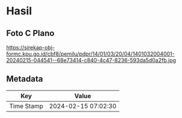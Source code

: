 # Hasil

## Foto C Plano

https://sirekap-obj-formc.kpu.go.id/cbf8/pemilu/pdpr/14/01/03/20/04/1401032004001-20240215-044541--68e73414-c840-4c47-8236-593da5d0a2fb.jpg


## Metadata

| Key        | Value               |
| ---------- | ------------------- |
| Time Stamp | 2024-02-15 07:02:30 |




